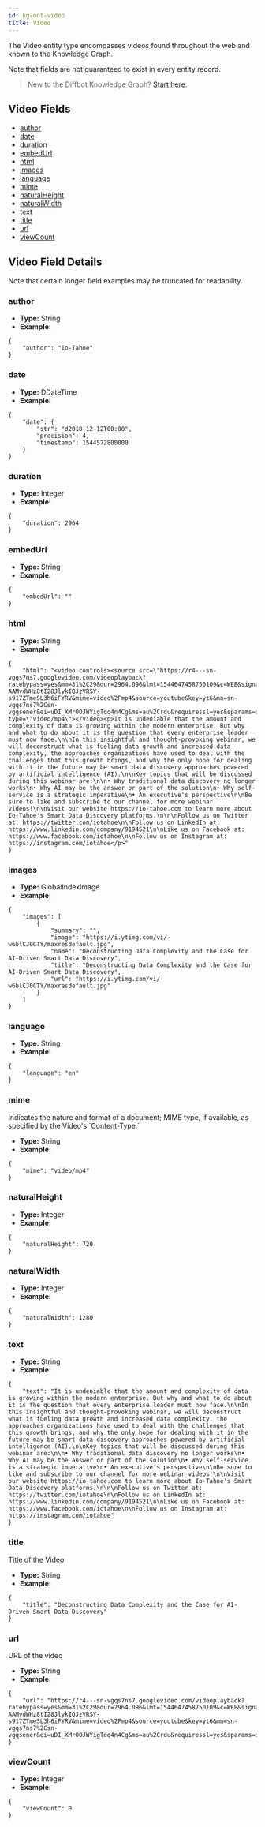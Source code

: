 ```yaml
---
id: kg-ont-video
title: Video
---
```


The Video entity type encompasses videos found throughout the web and known to the Knowledge Graph. 

Note that fields are not guaranteed to exist in every entity record.

>New to the Diffbot Knowledge Graph? [Start here](dql-quickstart).

## Video Fields
* [author](#author) 
* [date](#date) 
* [duration](#duration) 
* [embedUrl](#embedurl) 
* [html](#html) 
* [images](#images) 
* [language](#language) 
* [mime](#mime) 
* [naturalHeight](#naturalheight) 
* [naturalWidth](#naturalwidth) 
* [text](#text) 
* [title](#title) 
* [url](#url) 
* [viewCount](#viewcount) 

## Video Field Details
Note that certain longer field examples may be truncated for readability.

### author
  
* **Type:** String
* **Example:**
```
{
	"author": "Io-Tahoe"
}
```
### date
  
* **Type:** DDateTime
* **Example:**
```
{
	"date": {
		"str": "d2018-12-12T00:00",
		"precision": 4,
		"timestamp": 1544572800000
	}
}
```
### duration
  
* **Type:** Integer
* **Example:**
```
{
	"duration": 2964
}
```
### embedUrl
  
* **Type:** String
* **Example:**
```
{
	"embedUrl": ""
}
```
### html
  
* **Type:** String
* **Example:**
```
{
	"html": "<video controls><source src=\"https://r4---sn-vgqs7ns7.googlevideo.com/videoplayback?ratebypass=yes&mm=31%2C29&dur=2964.096&lmt=1544647458750109&c=WEB&signature=BDFC5B6365BCB570015CF0DB39639303EE480D2E.A2568676D096E9103EAC2689DCDB93658447CFF9&txp=2211222&itag=22&expire=1547667225&fvip=3&id=o-AAMvdWHz8tI28JlykIQJzVRSY-s917ZTmeSL3h6iFYRV&mime=video%2Fmp4&source=youtube&key=yt6&mn=sn-vgqs7ns7%2Csn-vgqsener&ei=uDI_XMrOOJWYigTdq4n4Cg&ms=au%2Crdu&requiressl=yes&sparams=dur%2Cei%2Cid%2Cip%2Cipbits%2Citag%2Clmt%2Cmime%2Cmm%2Cmn%2Cms%2Cmv%2Cpl%2Cratebypass%2Crequiressl%2Csource%2Cexpire&ipbits=0&pl=16&mv=m&ip=35.232.157.82&mt=1547645504\" type=\"video/mp4\"></video><p>It is undeniable that the amount and complexity of data is growing within the modern enterprise. But why and what to do about it is the question that every enterprise leader must now face.\n\nIn this insightful and thought-provoking webinar, we will deconstruct what is fueling data growth and increased data complexity, the approaches organizations have used to deal with the challenges that this growth brings, and why the only hope for dealing with it in the future may be smart data discovery approaches powered by artificial intelligence (AI).\n\nKey topics that will be discussed during this webinar are:\n\n• Why traditional data discovery no longer works\n• Why AI may be the answer or part of the solution\n• Why self-service is a strategic imperative\n• An executive's perspective\n\nBe sure to like and subscribe to our channel for more webinar videos!\n\nVisit our website https://io-tahoe.com to learn more about Io-Tahoe's Smart Data Discovery platforms.\n\n\nFollow us on Twitter at: https://twitter.com/iotahoe\n\nFollow us on LinkedIn at: https://www.linkedin.com/company/9194521\n\nLike us on Facebook at: https://www.facebook.com/iotahoe\n\nFollow us on Instagram at: https://instagram.com/iotahoe</p>"
}
```
### images
  
* **Type:** GlobalIndexImage
* **Example:**
```
{
	"images": [
		{
			"summary": "",
			"image": "https://i.ytimg.com/vi/-w6blCJ0CTY/maxresdefault.jpg",
			"name": "Deconstructing Data Complexity and the Case for AI-Driven Smart Data Discovery",
			"title": "Deconstructing Data Complexity and the Case for AI-Driven Smart Data Discovery",
			"url": "https://i.ytimg.com/vi/-w6blCJ0CTY/maxresdefault.jpg"
		}
	]
}
```
### language
  
* **Type:** String
* **Example:**
```
{
	"language": "en"
}
```
### mime
  Indicates the nature and format of a document; MIME type, if available, as specified by the Video&#39;s &#x60;Content-Type.&#x60;
* **Type:** String
* **Example:**
```
{
	"mime": "video/mp4"
}
```
### naturalHeight
  
* **Type:** Integer
* **Example:**
```
{
	"naturalHeight": 720
}
```
### naturalWidth
  
* **Type:** Integer
* **Example:**
```
{
	"naturalWidth": 1280
}
```
### text
  
* **Type:** String
* **Example:**
```
{
	"text": "It is undeniable that the amount and complexity of data is growing within the modern enterprise. But why and what to do about it is the question that every enterprise leader must now face.\n\nIn this insightful and thought-provoking webinar, we will deconstruct what is fueling data growth and increased data complexity, the approaches organizations have used to deal with the challenges that this growth brings, and why the only hope for dealing with it in the future may be smart data discovery approaches powered by artificial intelligence (AI).\n\nKey topics that will be discussed during this webinar are:\n\n• Why traditional data discovery no longer works\n• Why AI may be the answer or part of the solution\n• Why self-service is a strategic imperative\n• An executive's perspective\n\nBe sure to like and subscribe to our channel for more webinar videos!\n\nVisit our website https://io-tahoe.com to learn more about Io-Tahoe's Smart Data Discovery platforms.\n\n\nFollow us on Twitter at: https://twitter.com/iotahoe\n\nFollow us on LinkedIn at: https://www.linkedin.com/company/9194521\n\nLike us on Facebook at: https://www.facebook.com/iotahoe\n\nFollow us on Instagram at: https://instagram.com/iotahoe"
}
```
### title
  Title of the Video
* **Type:** String
* **Example:**
```
{
	"title": "Deconstructing Data Complexity and the Case for AI-Driven Smart Data Discovery"
}
```
### url
  URL of the video
* **Type:** String
* **Example:**
```
{
	"url": "https://r4---sn-vgqs7ns7.googlevideo.com/videoplayback?ratebypass=yes&mm=31%2C29&dur=2964.096&lmt=1544647458750109&c=WEB&signature=BDFC5B6365BCB570015CF0DB39639303EE480D2E.A2568676D096E9103EAC2689DCDB93658447CFF9&txp=2211222&itag=22&expire=1547667225&fvip=3&id=o-AAMvdWHz8tI28JlykIQJzVRSY-s917ZTmeSL3h6iFYRV&mime=video%2Fmp4&source=youtube&key=yt6&mn=sn-vgqs7ns7%2Csn-vgqsener&ei=uDI_XMrOOJWYigTdq4n4Cg&ms=au%2Crdu&requiressl=yes&sparams=dur%2Cei%2Cid%2Cip%2Cipbits%2Citag%2Clmt%2Cmime%2Cmm%2Cmn%2Cms%2Cmv%2Cpl%2Cratebypass%2Crequiressl%2Csource%2Cexpire&ipbits=0&pl=16&mv=m&ip=35.232.157.82&mt=1547645504"
}
```
### viewCount
  
* **Type:** Integer
* **Example:**
```
{
	"viewCount": 0
}
```
